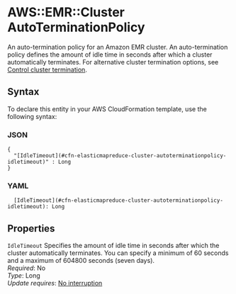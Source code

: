 # AWS::EMR::Cluster AutoTerminationPolicy<a name="aws-properties-elasticmapreduce-cluster-autoterminationpolicy"></a>

An auto\-termination policy for an Amazon EMR cluster\. An auto\-termination policy defines the amount of idle time in seconds after which a cluster automatically terminates\. For alternative cluster termination options, see [Control cluster termination](https://docs.aws.amazon.com/emr/latest/ManagementGuide/emr-plan-termination.html)\.

## Syntax<a name="aws-properties-elasticmapreduce-cluster-autoterminationpolicy-syntax"></a>

To declare this entity in your AWS CloudFormation template, use the following syntax:

### JSON<a name="aws-properties-elasticmapreduce-cluster-autoterminationpolicy-syntax.json"></a>

```
{
  "[IdleTimeout](#cfn-elasticmapreduce-cluster-autoterminationpolicy-idletimeout)" : Long
}
```

### YAML<a name="aws-properties-elasticmapreduce-cluster-autoterminationpolicy-syntax.yaml"></a>

```
  [IdleTimeout](#cfn-elasticmapreduce-cluster-autoterminationpolicy-idletimeout): Long
```

## Properties<a name="aws-properties-elasticmapreduce-cluster-autoterminationpolicy-properties"></a>

`IdleTimeout`  <a name="cfn-elasticmapreduce-cluster-autoterminationpolicy-idletimeout"></a>
Specifies the amount of idle time in seconds after which the cluster automatically terminates\. You can specify a minimum of 60 seconds and a maximum of 604800 seconds \(seven days\)\.  
*Required*: No  
*Type*: Long  
*Update requires*: [No interruption](https://docs.aws.amazon.com/AWSCloudFormation/latest/UserGuide/using-cfn-updating-stacks-update-behaviors.html#update-no-interrupt)